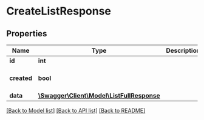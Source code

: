 # CreateListResponse

## Properties
Name | Type | Description | Notes
------------ | ------------- | ------------- | -------------
**id** | **int** |  | 
**created** | **bool** |  | [optional] [default to true]
**data** | [**\Swagger\Client\Model\ListFullResponse**](ListFullResponse.md) |  | 

[[Back to Model list]](../../README.md#documentation-for-models) [[Back to API list]](../../README.md#documentation-for-api-endpoints) [[Back to README]](../../README.md)


